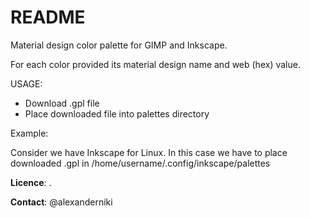 # README

Material design color palette for GIMP and Inkscape.

For each color provided its material design name and web (hex) value.

USAGE:

* Download .gpl file
* Place downloaded file into palettes directory

Example:

Consider we have Inkscape for Linux. In this case we have to place downloaded .gpl in /home/username/.config/inkscape/palettes

**Licence**: .

**Contact**: @alexanderniki
